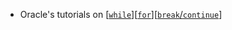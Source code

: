 * Oracle's tutorials on [[`while`](https://docs.oracle.com/javase/tutorial/java/nutsandbolts/while.html)][[`for`](https://docs.oracle.com/javase/tutorial/java/nutsandbolts/for.html)][[`break`/`continue`](https://docs.oracle.com/javase/tutorial/java/nutsandbolts/branch.html)]